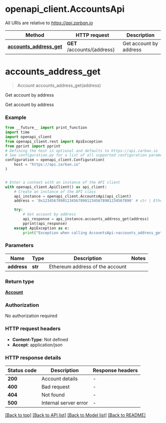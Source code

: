 # openapi_client.AccountsApi

All URIs are relative to *https://api.zarban.io*

Method | HTTP request | Description
------------- | ------------- | -------------
[**accounts_address_get**](AccountsApi.md#accounts_address_get) | **GET** /accounts/{address} | Get account by address


# **accounts_address_get**
> Account accounts_address_get(address)

Get account by address

Get account by address

### Example

```python
from __future__ import print_function
import time
import openapi_client
from openapi_client.rest import ApiException
from pprint import pprint
# Defining the host is optional and defaults to https://api.zarban.io
# See configuration.py for a list of all supported configuration parameters.
configuration = openapi_client.Configuration(
    host = "https://api.zarban.io"
)


# Enter a context with an instance of the API client
with openapi_client.ApiClient() as api_client:
    # Create an instance of the API class
    api_instance = openapi_client.AccountsApi(api_client)
    address = '0x1234567890123456789012345678901234567890' # str | Ethereum address of the account

    try:
        # Get account by address
        api_response = api_instance.accounts_address_get(address)
        pprint(api_response)
    except ApiException as e:
        print("Exception when calling AccountsApi->accounts_address_get: %s\n" % e)
```

### Parameters

Name | Type | Description  | Notes
------------- | ------------- | ------------- | -------------
 **address** | **str**| Ethereum address of the account | 

### Return type

[**Account**](Account.md)

### Authorization

No authorization required

### HTTP request headers

 - **Content-Type**: Not defined
 - **Accept**: application/json

### HTTP response details
| Status code | Description | Response headers |
|-------------|-------------|------------------|
**200** | Account details |  -  |
**400** | Bad request |  -  |
**404** | Not found |  -  |
**500** | Internal server error |  -  |

[[Back to top]](#) [[Back to API list]](../README.md#documentation-for-api-endpoints) [[Back to Model list]](../README.md#documentation-for-models) [[Back to README]](../README.md)

